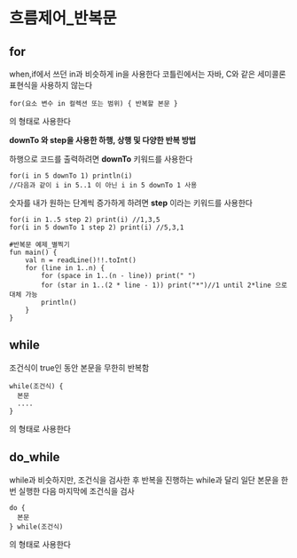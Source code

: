 흐름제어_반복문
===============

## for
when,if에서 쓰던 in과 비슷하게 in을 사용한다
코틀린에서는 자바, C와 같은 세미콜론 표현식을 사용하지 않는다
```
for(요소 변수 in 컬렉션 또는 범위) { 반복할 본문 }
```
의 형태로 사용한다
   

__downTo 와 step을 사용한 하행, 상행 및 다양한 반복 방법__   

하행으로 코드를 출력하려면 __downTo__ 키워드를 사용한다
```
for(i in 5 downTo 1) println(i)
//다음과 같이 i in 5..1 이 아닌 i in 5 downTo 1 사용
```
   
숫자를 내가 원하는 단계씩 증가하게 하려면 __step__ 이라는 키워드를 사용한다
```
for(i in 1..5 step 2) print(i) //1,3,5
for(i in 5 downTo 1 step 2) print(i) //5,3,1
```
```
#반복문 예제_별찍기
fun main() {
    val n = readLine()!!.toInt()
    for (line in 1..n) {
        for (space in 1..(n - line)) print(" ")
        for (star in 1..(2 * line - 1)) print("*")//1 until 2*line 으로 대체 가능
        println()
    }
}
```

## while
조건식이 true인 동안 본문을 무한히 반복함
```
while(조건식) {
  본문
  ....
}
```   
의 형태로 사용한다

do_while
--------
while과 비슷하지만, 조건식을 검사한 후 반복을 진행하는 while과 달리 일단 본문을 한번 실행한 다음 마지막에 조건식을 검사
```
do {
  본문
} while(조건식)
```
의 형태로 사용한다


